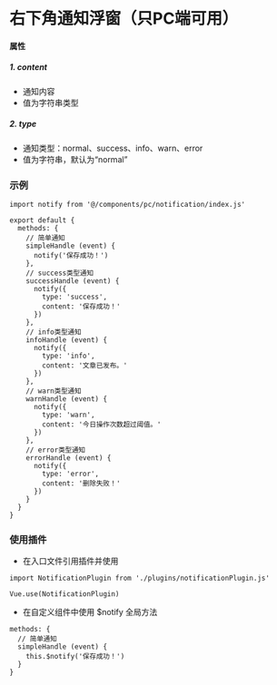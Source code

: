 # 右下角通知浮窗（只PC端可用）
#### 属性
##### 1. content
* 通知内容
* 值为字符串类型
##### 2. type
* 通知类型：normal、success、info、warn、error
* 值为字符串，默认为“normal”


### 示例
```vue
import notify from '@/components/pc/notification/index.js'

export default {
  methods: {
    // 简单通知
    simpleHandle (event) {
      notify('保存成功！')
    },
    // success类型通知
    successHandle (event) {
      notify({
        type: 'success',
        content: '保存成功！'
      })
    },
    // info类型通知
    infoHandle (event) {
      notify({
        type: 'info',
        content: '文章已发布。'
      })
    },
    // warn类型通知
    warnHandle (event) {
      notify({
        type: 'warn',
        content: '今日操作次数超过阈值。'
      })
    },
    // error类型通知
    errorHandle (event) {
      notify({
        type: 'error',
        content: '删除失败！'
      })
    }
  }
}
```

### 使用插件
* 在入口文件引用插件并使用
```vue
import NotificationPlugin from './plugins/notificationPlugin.js'

Vue.use(NotificationPlugin)
```
* 在自定义组件中使用 $notify 全局方法
```vue
methods: {
  // 简单通知
  simpleHandle (event) {
    this.$notify('保存成功！')
  }
}
```
